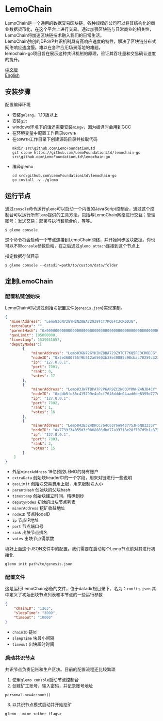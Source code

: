 
# LemoChain

LemoChain是一个通用的数据交易区块链，各种规模的公司可以将其结构化的商业数据货币化，在这个平台上进行交易。通过加强区块链与日常商业的相关性，LemoChain将加速区块链技术融入我们的日常生活。  
LemoChain独创的DPoVP共识机制具有高响应速度的特性，解决了区块链分布式网络响应速度慢，难以在各种应用场景落地的难题。  
lemochain-go项目旨在展示这种共识机制的原理，验证其吞吐量和交易确认速度的提升。

[中文版](https://github.com/LemoFoundationLtd/lemochain-go/blob/master/README_zh.md)  
[English](https://github.com/LemoFoundationLtd/lemochain-go/blob/master/README.md)


## 安装步骤
配置编译环境
- 安装`golang`，1.10版以上
- 安装`git`
- windows环境下的话还需要安装`mingw`，因为编译时会用到GCC
- 在环境变量中配置工作目录`GOPATH`
- 在`GOPATH`工作目录下创建源码目录并拉取代码
    ```
    mkdir src\github.com\LemoFoundationLtd
    git clone https://github.com/LemoFoundationLtd/lemochain-go src\github.com\LemoFoundationLtd\lemochain-go
    ```
- 编译glemo
    ```
    cd src\github.com\LemoFoundationLtd\lemochain-go
    go install -v ./glemo
    ```



## 运行节点
通过`console`命令运行`glemo`可以启动一个内置的JavaScript控制台，通过这个控制台可以运行所有`lemo`提供的工具方法。包括与LemoChain网络进行交互；管理账号；发送交易；部署与执行智能合约，等等。
```
$ glemo console
```
这个命令将会启动一个节点连接到LemoChain网络，并开始同步区块数据。你也可以不带`console`参数启动，在之后通过`glemo attach`连接到这个节点上

指定数据存储目录
```
$ glemo console --datadir=path/to/custom/data/folder
```



## 定制LemoChain
### 配置私链创始块
LemoChain可以通过创始块配置文件(`genesis.json`)实现定制。
```json
{
  "minerAddress": "Lemo83GN72GYH2NZ8BA729Z9TCT7KQ5FC3CR6DJG",
  "extraData": "",
  "parentHash": "0x0000000000000000000000000000000000000000000000000000000000000000",
  "gasLimit": 105000000,
  "timestamp": 1539051657,
  "deputyNodes":[
		{
			"minerAddress": "Lemo83GN72GYH2NZ8BA729Z9TCT7KQ5FC3CR6DJG",
			"nodeID": "0x5e3600755f9b512a65603b38e30885c98cbac70259c3235c9b3f42ee563b480edea351ba0ff5748a638fe0aeff5d845bf37a3b437831871b48fd32f33cd9a3c0",
			"ip": "127.0.0.1",
			"port": 7001,
			"rank": 0,
			"votes": 17
		},
		{
			"minerAddress": "Lemo83JW7TBPA7P2P6AR9ZC2WCQJYRNHZ4NJD4CY",
			"nodeID": "0xddb5fc36c415799e4c0cf7046ddde04aad6de8395d777db4f46ebdf258e55ee1d698fdd6f81a950f00b78bb0ea562e4f7de38cb0adf475c5026bb885ce74afb0",
			"ip": "127.0.0.1",
			"port": 7002,
			"rank": 1,
			"votes": 16
		},
		{
			"minerAddress": "Lemo842BJZ4DKCC764C63Y6A943775JH6NQ3Z33Y",
			"nodeID": "0x7739f34055d3c0808683dbd77a937f8e28f707d5b1e873bbe61f6f2d0347692f36ef736f342fb5ce4710f7e337f062cc2110d134b63a9575f78cb167bfae2f43",
			"ip": "127.0.0.1",
			"port": 7003,
			"rank": 2,
			"votes": 15
		}
	]
}
```
- 外层`minerAddress`  16亿预挖LEMO的持有账户
- `extraData` 创始块header中的一个字段，用来对链进行一些说明
- `gasLimit` 创始块交易费用上限，用来限制块大小
- `parentHash` 创始块的父块hash
- `timestamp` 创始块建立时间，精确到秒
- `deputyNodes` 初始的出块节点列表
- `minerAddress` 挖矿收益地址
- `nodeID` 节点NodeID
- `ip` 节点IP地址
- `port` 节点端口号
- `rank` 出块节点排名
- `votes` 出块节点得票数

填好上面这个JSON文件中的配置，我们需要在启动每个Lemo节点前对其进行初始化
```
glemo init path/to/genesis.json
```

### 配置文件
这是运行LemoChain必备的文件，位于datadir根目录下，名为：`config.json`
其中定义了初始出块节点列表和本节点的一些运行参数
```json
{
	"chainID": "1203",
	"sleepTime": "3000",
	"timeout": "10000"
}
```
- `chainID` 链id
- `sleepTime` 块最小间隔
- `timeout` 出块超时时间


### 启动共识节点
共识节点负责记账和生产区块。目前的配置流程还比较繁琐
1. 使用`glemo console`启动节点控制台
2. 创建矿工账号，输入密码，并记录账号地址
```
personal.newAccount()
```
3. 以共识节点模式启动并开始挖矿
```
glemo --mine <other flags>
```